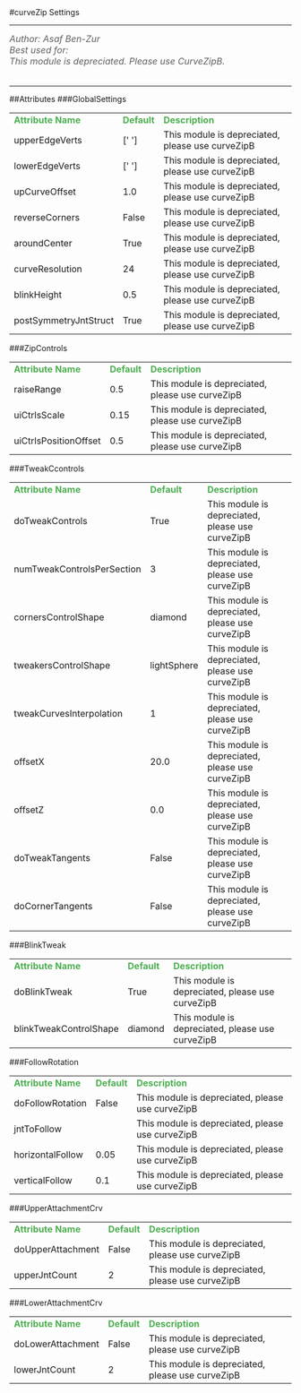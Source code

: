 <body>
#curveZip Settings
<hr width = 100%>
<font color = #5f5f5f size = 3pt>
<i>
Author: Asaf Ben-Zur <br>
Best used for:  <br>
This module is depreciated. Please use CurveZipB. <br>
</i>
<br>
</font>
<hr width = 100%>
##Attributes
</table></font>
###GlobalSettings
<table><tr><td><b><font size = 3pt color = #4caf50>Attribute Name</td><td><font color = #4caf50><b>Default</td><td><font color = #4caf50><b>Description</td></tr>
<tr><td>upperEdgeVerts</td>
<td>[' ']</td>
<td>This module is depreciated, please use curveZipB</td></tr>
<tr><td>lowerEdgeVerts</td>
<td>[' ']</td>
<td>This module is depreciated, please use curveZipB</td></tr>
<tr><td>upCurveOffset</td>
<td>1.0</td>
<td>This module is depreciated, please use curveZipB</td></tr>
<tr><td>reverseCorners</td>
<td>False</td>
<td>This module is depreciated, please use curveZipB</td></tr>
<tr><td>aroundCenter</td>
<td>True</td>
<td>This module is depreciated, please use curveZipB</td></tr>
<tr><td>curveResolution</td>
<td>24</td>
<td>This module is depreciated, please use curveZipB</td></tr>
<tr><td>blinkHeight</td>
<td>0.5</td>
<td>This module is depreciated, please use curveZipB</td></tr>
<tr><td>postSymmetryJntStruct</td>
<td>True</td>
<td>This module is depreciated, please use curveZipB</td></tr>
</table></font>
###ZipControls
<table><tr><td><b><font size = 3pt color = #4caf50>Attribute Name</td><td><font color = #4caf50><b>Default</td><td><font color = #4caf50><b>Description</td></tr>
<tr><td>raiseRange</td>
<td>0.5</td>
<td>This module is depreciated, please use curveZipB</td></tr>
<tr><td>uiCtrlsScale</td>
<td>0.15</td>
<td>This module is depreciated, please use curveZipB</td></tr>
<tr><td>uiCtrlsPositionOffset</td>
<td>0.5</td>
<td>This module is depreciated, please use curveZipB</td></tr>
</table></font>
###TweakCcontrols
<table><tr><td><b><font size = 3pt color = #4caf50>Attribute Name</td><td><font color = #4caf50><b>Default</td><td><font color = #4caf50><b>Description</td></tr>
<tr><td>doTweakControls</td>
<td>True</td>
<td>This module is depreciated, please use curveZipB</td></tr>
<tr><td>numTweakControlsPerSection</td>
<td>3</td>
<td>This module is depreciated, please use curveZipB</td></tr>
<tr><td>cornersControlShape</td>
<td>diamond</td>
<td>This module is depreciated, please use curveZipB</td></tr>
<tr><td>tweakersControlShape</td>
<td>lightSphere</td>
<td>This module is depreciated, please use curveZipB</td></tr>
<tr><td>tweakCurvesInterpolation</td>
<td>1</td>
<td>This module is depreciated, please use curveZipB</td></tr>
<tr><td>offsetX</td>
<td>20.0</td>
<td>This module is depreciated, please use curveZipB</td></tr>
<tr><td>offsetZ</td>
<td>0.0</td>
<td>This module is depreciated, please use curveZipB</td></tr>
<tr><td>doTweakTangents</td>
<td>False</td>
<td>This module is depreciated, please use curveZipB</td></tr>
<tr><td>doCornerTangents</td>
<td>False</td>
<td>This module is depreciated, please use curveZipB</td></tr>
</table></font>
###BlinkTweak
<table><tr><td><b><font size = 3pt color = #4caf50>Attribute Name</td><td><font color = #4caf50><b>Default</td><td><font color = #4caf50><b>Description</td></tr>
<tr><td>doBlinkTweak</td>
<td>True</td>
<td>This module is depreciated, please use curveZipB</td></tr>
<tr><td>blinkTweakControlShape</td>
<td>diamond</td>
<td>This module is depreciated, please use curveZipB</td></tr>
</table></font>
###FollowRotation
<table><tr><td><b><font size = 3pt color = #4caf50>Attribute Name</td><td><font color = #4caf50><b>Default</td><td><font color = #4caf50><b>Description</td></tr>
<tr><td>doFollowRotation</td>
<td>False</td>
<td>This module is depreciated, please use curveZipB</td></tr>
<tr><td>jntToFollow</td>
<td></td>
<td>This module is depreciated, please use curveZipB</td></tr>
<tr><td>horizontalFollow</td>
<td>0.05</td>
<td>This module is depreciated, please use curveZipB</td></tr>
<tr><td>verticalFollow</td>
<td>0.1</td>
<td>This module is depreciated, please use curveZipB</td></tr>
</table></font>
###UpperAttachmentCrv
<table><tr><td><b><font size = 3pt color = #4caf50>Attribute Name</td><td><font color = #4caf50><b>Default</td><td><font color = #4caf50><b>Description</td></tr>
<tr><td>doUpperAttachment</td>
<td>False</td>
<td>This module is depreciated, please use curveZipB</td></tr>
<tr><td>upperJntCount</td>
<td>2</td>
<td>This module is depreciated, please use curveZipB</td></tr>
</table></font>
###LowerAttachmentCrv
<table><tr><td><b><font size = 3pt color = #4caf50>Attribute Name</td><td><font color = #4caf50><b>Default</td><td><font color = #4caf50><b>Description</td></tr>
<tr><td>doLowerAttachment</td>
<td>False</td>
<td>This module is depreciated, please use curveZipB</td></tr>
<tr><td>lowerJntCount</td>
<td>2</td>
<td>This module is depreciated, please use curveZipB</td></tr>
</table></font>
